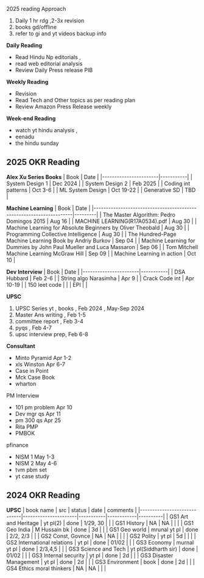2025 reading Approach
1. Daily 1 hr rdg ,2-3x revision
1. books gd/offline 
1. refer to gi and yt videos backup info

**Daily Reading**
- Read Hindu Np editorials , 
- read web editorial analysis
- Review Daily Press release PIB

**Weekly Reading**
- Revision
- Read Tech and Other topics as per reading plan 
- Review Amazon Press Release weekly

**Week-end Reading**
* watch yt hindu analysis ,
* eenadu
* the hindu sunday 

## 2025 OKR Reading
**Alex Xu Series Books**
| Book                  | Date      |
|-----------------------|-----------|
| System Design 1       | Dec 2024  |
| System Design 2       | Feb 2025  |
| Coding int patterns   | Oct 3-6   |
| ML System Design      | Oct 19-22  |
| Generative SD         | TBD    |

**Machine Learning**
| Book                                                                | Date    |
|---------------------------------------------------------------------|---------|
| The Master Algorithm: Pedro Domingos 2015                           | Aug 16  |
| MACHINE LEARNING(R17A0534).pdf                                      | Aug  30 |
| Machine Learning for Absolute Beginners by Oliver Theobald          | Aug 30  |
| Programming Collective Intelligence                                 | Aug 30  |
| The Hundred-Page Machine Learning Book by Andriy Burkov             | Sep 04  |
| Machine Learning for Dummies by John Paul Mueller and Luca Massaron | Sep 06  |
| Tom Mitchell Machine Learning McGraw Hill                           | Sep 09  |
| Machine Learning in action                                          | Oct 10  |


**Dev Interview**
| Book                  | Date      |
|-----------------------|-----------|
| DSA Hubbard           | Feb 2-6   |
| String algo Narasimha | Apr  9    |
| Crack Code int        | Apr 10-19 |
| 150 leet code         |           |
| EPI                   |           |

**UPSC** 
1. UPSC Series yt , books , Feb 2024 , May-Sep 2024
1. Master Ans writing , Feb 1-5 
1. committee report , Feb 3-4 
1. pyqs  , Feb 4-7 
1. upsc interview prep, Feb 6-8 

**Consultant**
* Minto Pyramid	Apr 1-2
* xls Winston	Apr 6-7
* Case in Point	
* Mck Case Book	
* wharton	

PM Interview
* 101 pm problem	Apr 10
* Dev mgr qs	Apr 11
* pm 300 qs	Apr 25
* Rita PMP	
* PMBOK	

pfinance
* NISM 1	May 1-3
* NISM 2	May 4-6
* tvm pbm set	
* yt case study

## 2024 OKR Reading
**UPSC**
| book name                   | src                  | status    | date       | comments |
|-----------------------------|----------------------|-----------|------------|----------|
| GS1 Art and Heritage        | yt pl(2)             | done      | 1/29, 30   |          |
| GS1 History                 | NA                   | NA        |            |          |
| GS1 Geo India               | M Hussain bk         | done      |  3d        |          |
| GS1 Geo world               | mrunal yt pl         | done      | 2/2, 2/3   |          |
| GS2 Const, Govnce           | NA                   | NA        |            |          |
| GS2 Polity                  | yt pl                | 5d        |            |          |
| GS2 International relations | yt pl                | done      | 01/02      |          |
| GS3 Economy                 | murnal yt pl         | done      | 2/3,4,5    |          |
| GS3 Science and Tech        | yt pl(Siddharth sir) | done      | 01/02      |          |
| GS3 Internal security       | yt pl                | done      |  2d        |          |
| GS3 Disaster Management     | yt pl                | done      |  2d        |          |
| GS3 Environment             | book                 | done      |  2d        |          |
| GS4 Ethics moral thinkers   | NA                   | NA        |            |          |
